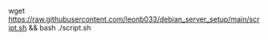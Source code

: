 wget https://raw.githubusercontent.com/leonb033/debian_server_setup/main/script.sh && bash ./script.sh
